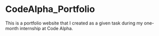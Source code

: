 # CodeAlpha_Portfolio

This is a portfolio website that I created as a given task during my one-month internship at Code Alpha.
